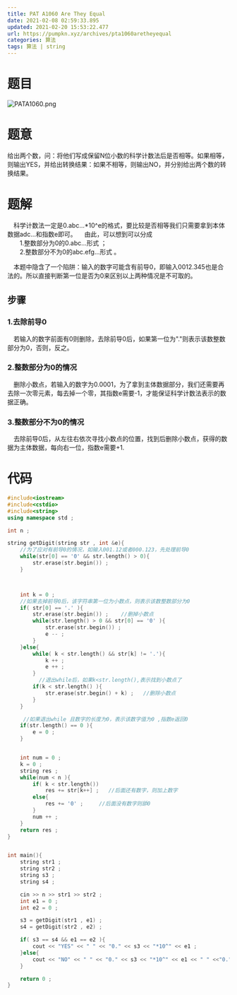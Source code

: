 ```yaml
---
title: PAT A1060 Are They Equal
date: 2021-02-08 02:59:33.895
updated: 2021-02-20 15:53:22.477
url: https://pumpkn.xyz/archives/pta1060aretheyequal
categories: 算法
tags: 算法 | string
---
```


# 题目
![PATA1060.png](https://pumpkn.xyz/upload/2021/02/PATA1060-8c9cecaf442549e6ad4586124663bfb9.png)

# 题意
 给出两个数，问：将他们写成保留N位小数的科学计数法后是否相等。如果相等，则输出YES，并给出转换结果：如果不相等，则输出NO，并分别给出两个数的转换结果。

# 题解
&ensp;&ensp;科学计数法一定是0.abc...*10^e的格式，要比较是否相等我们只需要拿到本体数据adc...和指数e即可。
&ensp;&ensp;由此，可以想到可以分成</br>
&ensp;&ensp;&ensp;&ensp;1.整数部分为0的0.abc...形式 ；</br>
&ensp;&ensp;&ensp;&ensp;2.整数部分不为0的abc.efg...形式 。

&ensp;&ensp;本题中隐含了一个陷阱：输入的数字可能含有前导0，即输入0012.345也是合法的。所以直接判断第一位是否为0来区别以上两种情况是不可取的。

## 步骤
### 1.去除前导0
&ensp;&ensp;若输入的数字前面有0则删除，去除前导0后，如果第一位为"."则表示该数整数部分为0，否则，反之。
### 2.整数部分为0的情况
&ensp;&ensp;删除小数点，若输入的数字为0.0001，为了拿到主体数据部分，我们还需要再去除一次零元素，每去掉一个零，其指数e需要-1，才能保证科学计数法表示的数据正确。
### 3.整数部分不为0的情况
&ensp;&ensp;去除前导0后，从左往右依次寻找小数点的位置，找到后删除小数点，获得的数据为主体数据，每向右一位，指数e需要+1.
# 代码
```c++
#include<iostream>
#include<cstdio>
#include<string>
using namespace std ;

int n ;

string getDigit(string str , int &e){
    //为了应对有前导0的情况，如输入001.12或者000.123，先处理前导0
    while(str[0] == '0' && str.length() > 0){
        str.erase(str.begin()) ;
    }



    int k = 0 ;
    //如果去掉前导0后，该字符串第一位为小数点，则表示该数整数部分为0
    if( str[0] == '.' ){
        str.erase(str.begin()) ;    //删掉小数点
        while(str.length() > 0 && str[0] == '0' ){
            str.erase(str.begin()) ;
            e -- ;
        }
    }else{
        while( k < str.length() && str[k] != '.'){
            k ++ ;
            e ++ ;
        }
          //退出while后，如果k<str.length(),表示找到小数点了
        if(k < str.length() ){
            str.erase(str.begin() + k) ;   //删除小数点
        }
    }

     //如果退出while 且数字的长度为0，表示该数字值为0 ,指数e返回0
    if(str.length() == 0 ){
        e = 0 ;
    }


    int num = 0 ;
    k = 0 ;
    string res ;
    while(num < n ){
        if( k < str.length())
            res += str[k++] ;   //后面还有数字，则加上数字
        else{
            res += '0' ;     //后面没有数字则舔0
        }
        num ++ ;
    }
    return res ;
}


int main(){
    string str1 ;
    string str2 ;
    string s3 ;
    string s4 ;

    cin >> n >> str1 >> str2 ;
    int e1 = 0 ;
    int e2 = 0 ;

    s3 = getDigit(str1 , e1) ;
    s4 = getDigit(str2 , e2) ;

    if( s3 == s4 && e1 == e2 ){
        cout << "YES" << " " << "0." << s3 << "*10^" << e1 ;
    }else{
        cout << "NO" << " " << "0." << s3 << "*10^" << e1 << " " <<"0." << s4 << "*10^" << e2 ;
    }

    return 0 ;
}

```